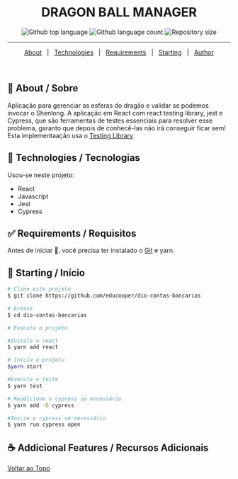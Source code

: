 

<h1 align="center">DRAGON BALL MANAGER</h1>
<p align="center">
  <img alt="Github top language" src="https://img.shields.io/github/languages/top/educooper/dragon-ball-manager?color=green">

  <img alt="Github language count" src="https://img.shields.io/github/languages/count/educooper/dragon-ball-manager?color=56BEB8">

  <img alt="Repository size" src="https://img.shields.io/github/repo-size/educooper/dragon-ball-manager?color=56BEB8">

<hr>


<p align="center">
  <a href="#dart-about">About</a> &#xa0; | &#xa0; 
  <!-- <a href="#sparkles-features">Features</a> &#xa0; | &#xa0; -->
  <a href="#rocket-technologies">Technologies</a> &#xa0; | &#xa0;
  <a href="#white_check_mark-requirements">Requirements</a> &#xa0; | &#xa0;
  <a href="#checkered_flag-starting">Starting</a> &#xa0; | &#xa0;
  <!-- <a href="#memo-license">License</a> &#xa0; | &#xa0; -->
  <a href="https://github.com/educooper" target="_blank">Author</a>
</p>

<br>

## :dart: About / Sobre ##

Aplicação para gerenciar as esferas do dragão e validar se podemos invocar o Shenlong. A aplicação em React com react testing library, jest e Cypress, que são ferramentas de testes essenciais para resolver esse problema, garanto que depois de conhecê-las não irá conseguir ficar sem! Esta implementaação usa o [Testing Library](https://testing-library.com/)

## :rocket: Technologies / Tecnologias ##

Usou-se neste projeto:

- React
- Javascript
- Jest
- Cypress

## :white_check_mark: Requirements / Requisitos ##

Antes de iniciar :checkered_flag:, você precisa ter instalado o [Git](https://git-scm.com) e yarn.

## :checkered_flag: Starting / Início ##

```bash
# Clone este projeto
$ git clone https://github.com/educooper/dio-contas-bancarias

# Acesse
$ cd dio-contas-bancarias

# Execute o projeto

#Instale o react
$ yarn add react

# Inicie o projeto
$yarn start

#Execute o teste
$ yarn test

# Readicione o cypress se encessário
$ yarn add -D cypress

#Inicie o cypress se necessário
$ yarn run cypress open

```

## :coffee: Addicional Features / Recursos Adicionais 


<a href="#top">Voltar ao Topo</a>
